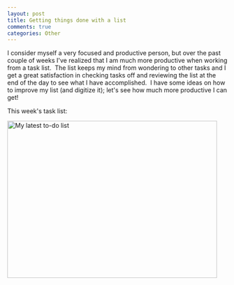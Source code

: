 ```yaml
--- 
layout: post
title: Getting things done with a list
comments: true
categories: Other
---
```

I consider myself a very focused and productive person, but over the past couple of weeks I've realized that I am much more productive when working from a task list.  The list keeps my mind from wondering to other tasks and I get a great satisfaction in checking tasks off  and reviewing the list at the end of the day to see what I have accomplished.  I have some ideas on how to improve my list (and digitize it); let's see how much more productive I can get!

This week's task list:

<img class="size-full wp-image-921" title="to-do-list" src="http://cameronstokes.com/wp-content/uploads/2009/12/todo-list.jpg" alt="My latest to-do list" width="480" height="360" /> 
